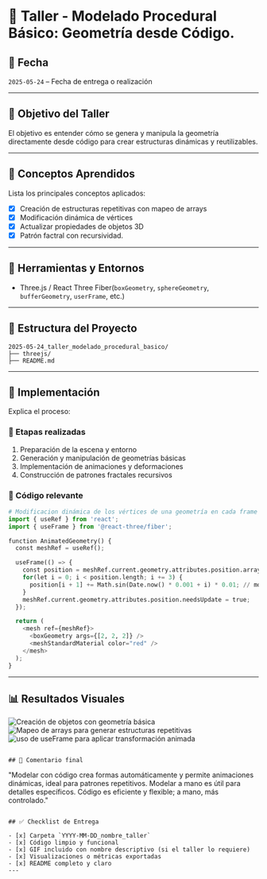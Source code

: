 # 🧪 Taller - Modelado Procedural Básico: Geometría desde Código.

## 📅 Fecha
`2025-05-24` – Fecha de entrega o realización

---

## 🎯 Objetivo del Taller

El objetivo es entender cómo se genera y manipula la geometría directamente desde código para crear estructuras dinámicas y reutilizables.

---

## 🧠 Conceptos Aprendidos

Lista los principales conceptos aplicados:

- [x] Creación de estructuras repetitivas con mapeo de arrays
- [x] Modificación dinámica de vértices
- [x] Actualizar propiedades de objetos 3D
- [x] Patrón factral con recursividad.

---

## 🔧 Herramientas y Entornos

- Three.js / React Three Fiber(`boxGeometry`, `sphereGeometry`, `bufferGeometry`, `userFrame`, etc.)

---

## 📁 Estructura del Proyecto

```
2025-05-24_taller_modelado_procedural_basico/
├── threejs/
├── README.md
```
---

## 🧪 Implementación

Explica el proceso:

### 🔹 Etapas realizadas
1. Preparación de la escena y entorno
2. Generación y manipulación de geometrías básicas
3. Implementación de animaciones y deformaciones
4. Construcción de patrones fractales recursivos

### 🔹 Código relevante

```python
# Modificacion dinámica de los vértices de una geometría en cada frame
import { useRef } from 'react';
import { useFrame } from '@react-three/fiber';

function AnimatedGeometry() {
  const meshRef = useRef();

  useFrame(() => {
    const position = meshRef.current.geometry.attributes.position.array;
    for(let i = 0; i < position.length; i += 3) {
      position[i + 1] += Math.sin(Date.now() * 0.001 + i) * 0.01; // movimiento en Y de los vértices
    }
    meshRef.current.geometry.attributes.position.needsUpdate = true;
  });

  return (
    <mesh ref={meshRef}>
      <boxGeometry args={[2, 2, 2]} />
      <meshStandardMaterial color="red" />
    </mesh>
  );
}

```

---

## 📊 Resultados Visuales
![Creación de objetos con geometría básica](https://github.com/user-attachments/assets/c59bfa45-46f6-4d57-aa76-30d2d002b99a)
![Mapeo de arrays para generar estructuras repetitivas](https://github.com/user-attachments/assets/48c71f3e-173a-448f-a22b-16498f32adc3)
![uso de useFrame para aplicar transformación animada](https://github.com/user-attachments/assets/fd8d19da-c895-4045-95ba-7e1564bdb2b0)

```

## 🧩 Comentario final

```
"Modelar con código crea formas automáticamente y permite animaciones dinámicas, ideal para patrones repetitivos. Modelar a mano es útil para detalles específicos. Código es eficiente y flexible; a mano, más controlado."
```

## ✅ Checklist de Entrega

- [x] Carpeta `YYYY-MM-DD_nombre_taller`
- [x] Código limpio y funcional
- [x] GIF incluido con nombre descriptivo (si el taller lo requiere)
- [x] Visualizaciones o métricas exportadas
- [x] README completo y claro
---
